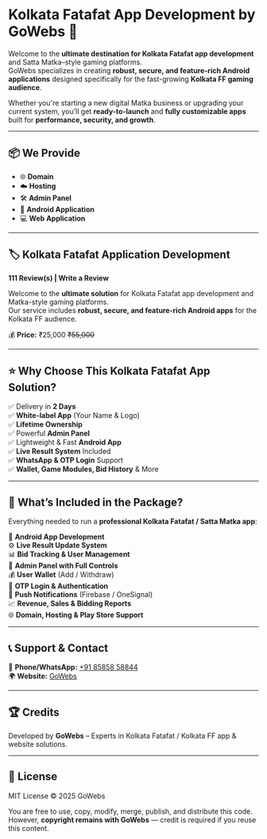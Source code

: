 # Kolkata Fatafat App Development by GoWebs 🎯

Welcome to the **ultimate destination for Kolkata Fatafat app development** and Satta Matka–style gaming platforms.  
GoWebs specializes in creating **robust, secure, and feature-rich Android applications** designed specifically for the fast-growing **Kolkata FF gaming audience**.

Whether you're starting a new digital Matka business or upgrading your current system, you’ll get **ready-to-launch** and **fully customizable apps** built for **performance, security, and growth**.

---

## 📦 We Provide
- 🌐 **Domain**
- ☁️ **Hosting**
- 🛠 **Admin Panel**
- 📱 **Android Application**
- 💻 **Web Application**

---

## 🏷 Kolkata Fatafat Application Development
**111 Review(s) | Write a Review**

Welcome to the **ultimate solution** for Kolkata Fatafat app development and Matka-style gaming platforms.  
Our service includes **robust, secure, and feature-rich Android apps** for the Kolkata FF audience.

💰 **Price:** ₹25,000 ~~₹55,000~~

---

## ⭐ Why Choose This Kolkata Fatafat App Solution?
✅ Delivery in **2 Days**  
✅ **White-label App** (Your Name & Logo)  
✅ **Lifetime Ownership**  
✅ Powerful **Admin Panel**  
✅ Lightweight & Fast **Android App**  
✅ **Live Result System** Included  
✅ **WhatsApp & OTP Login** Support  
✅ **Wallet, Game Modules, Bid History** & More  

---

## 🎯 What’s Included in the Package?
Everything needed to run a **professional Kolkata Fatafat / Satta Matka app**:

📱 **Android App Development**  
⚙️ **Live Result Update System**  
📊 **Bid Tracking & User Management**  
🧑 **Admin Panel with Full Controls**  
💰 **User Wallet** (Add / Withdraw)  
🔐 **OTP Login & Authentication**  
📢 **Push Notifications** (Firebase / OneSignal)  
📈 **Revenue, Sales & Bidding Reports**  
🌐 **Domain, Hosting & Play Store Support**  

---

## 📞 Support & Contact
📱 **Phone/WhatsApp:** [+91 85858 58844](https://wa.me/918585858844)  
🌍 **Website:** [GoWebs](https://gowebs.in)

---

## 🏆 Credits
Developed by **GoWebs** – Experts in Kolkata Fatafat / Kolkata FF app & website solutions.  

---

## 📜 License
MIT License © 2025 GoWebs  

You are free to use, copy, modify, merge, publish, and distribute this code.  
However, **copyright remains with GoWebs** — credit is required if you reuse this content.
